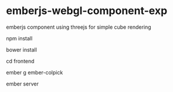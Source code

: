 emberjs-webgl-component-exp
===========================

emberjs component using threejs for simple cube rendering

npm install 

bower install

cd frontend

ember g ember-colpick

ember server

